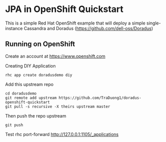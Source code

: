 JPA in OpenShift Quickstart
===============================

This is a simple Red Hat OpenShift example that will deploy a simple single-instance Cassandra and Doradus (https://github.com/dell-oss/Doradus) 


Running on OpenShift
----------------------------

Create an account at https://www.openshift.com

Creating DIY Application 

    rhc app create doradusdemo diy

Add this upstream repo

    cd doradusdemo
    git remote add upstream https://github.com/TraDuong1/doradus-openshift-quickstart
    git pull -s recursive -X theirs upstream master


Then push the repo upstream

    git push

Test
    rhc port-forward
    http://127.0.0.1:1105/_applications



